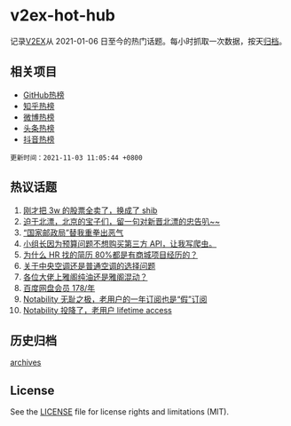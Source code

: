 # v2ex-hot-hub

 记录[V2EX](https://www.v2ex.com/)从 2021-01-06 日至今的热门话题。每小时抓取一次数据，按天[归档](archives)。
 
 ## 相关项目

- [GitHub热榜](https://github.com/snaildev/github-hot-hub)
- [知乎热榜](https://github.com/snaildev/zhihu-hot-hub)
- [微博热榜](https://github.com/snaildev/weibo-hot-hub)
- [头条热榜](https://github.com/snaildev/toutiao-hot-hub)
- [抖音热榜](https://github.com/snaildev/douyin-hot-hub)


 `更新时间：2021-11-03 11:05:44 +0800`

## 热议话题

1. [刚才把 3w 的股票全卖了，换成了 shib](https://www.v2ex.com/t/812464)
1. [迫于北漂，北京的宝子们，留一句对新晋北漂的忠告叭~~](https://www.v2ex.com/t/812485)
1. [“国家邮政局”替我重拳出恶气](https://www.v2ex.com/t/812414)
1. [小组长因为预算问题不想购买第三方 API，让我写爬虫。](https://www.v2ex.com/t/812461)
1. [为什么 HR 找的简历 80%都是有商城项目经历的？](https://www.v2ex.com/t/812409)
1. [关于中央空调还是普通空调的选择问题](https://www.v2ex.com/t/812468)
1. [各位大佬上雅阁纯油还是雅阁混动？](https://www.v2ex.com/t/812614)
1. [百度网盘会员 178/年](https://www.v2ex.com/t/812433)
1. [Notability 无耻之极，老用户的一年订阅也是“假”订阅](https://www.v2ex.com/t/812518)
1. [Notability 投降了，老用户 lifetime access](https://www.v2ex.com/t/812598)

## 历史归档

[archives](archives)

## License

See the [LICENSE](LICENSE) file for license rights and limitations (MIT).
